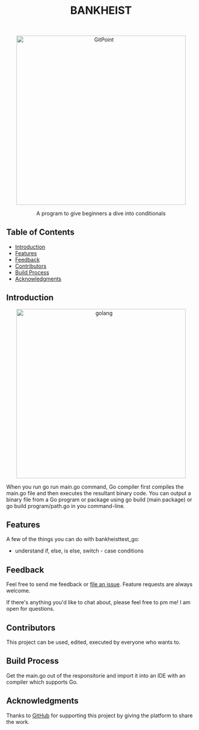 <h1 align="center"> BANKHEIST </h1> <br>
<p align="center">
  <a href="https:https://github.com/solidphoenix/bankheisttest_go/blob/master/main.go">
    <img alt="GitPoint" title="BANKHEIST" src="https://www.seekpng.com/png/full/208-2084541_thief-robber-png-cartoon-bank-robber-png.png" width="450">
  </a>
</p>

<p align="center">
  A program to give beginners a dive into conditionals
</p>

<!-- START doctoc generated TOC please keep comment here to allow auto update -->
<!-- DON'T EDIT THIS SECTION, INSTEAD RE-RUN doctoc TO UPDATE -->
## Table of Contents

- [Introduction](#introduction)
- [Features](#features)
- [Feedback](#feedback)
- [Contributors](#contributors)
- [Build Process](#build-process)
- [Acknowledgments](#acknowledgments)

<!-- END doctoc generated TOC please keep comment here to allow auto update -->

## Introduction
<p align="center">
 <img alt="golang" title="Go-Programminglanguages" src="https://upload.wikimedia.org/wikipedia/commons/thumb/0/05/Go_Logo_Blue.svg/1920px-Go_Logo_Blue.svg.png" width="450">
</p>
When you run go run main.go command, Go compiler first compiles the main.go file and then executes the resultant binary code. You can output a binary file from a Go program or package using go build <package-name> (main package) or go build program/path.go in you command-line.


## Features

A few of the things you can do with bankheisttest_go:

  - understand if, else, is else, switch - case conditions

## Feedback

Feel free to send me feedback or [file an issue](https://github.com/solidphoenix/bankheisttest_go/issues/new). Feature requests are always welcome.

If there's anything you'd like to chat about, please feel free to pm me! I am open for questions.

## Contributors

This project can be used, edited, executed by everyone who wants to.

## Build Process

Get the main.go out of the responsitorie and import it into an IDE with an compiler which supports Go.


## Acknowledgments

Thanks to [GitHub](https://www.github.com) for supporting this project by giving the platform to share the work.
